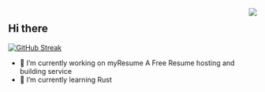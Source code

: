 <img align="right" src="https://visitor-badge.laobi.icu/badge?page_id=The-Yearly.The-Yearly">

## Hi there 
[![GitHub Streak](https://streak-stats.demolab.com?user=The-Yearly)](https://git.io/streak-stats)

- 🔭 I’m currently working on myResume A Free Resume hosting and building service
- 🌱 I’m currently learning Rust
